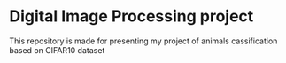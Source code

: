# Digital Image Processing project

This repository is made for presenting my project of animals cassification based on CIFAR10 dataset
